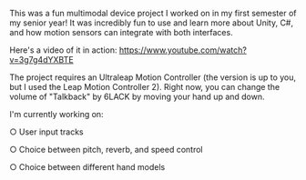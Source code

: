 This was a fun multimodal device project I worked on in my first semester of my senior year! It was incredibly fun to use and learn more about Unity, C#, and how motion sensors can integrate with both interfaces.

Here's a video of it in action: https://www.youtube.com/watch?v=3g7g4dYXBTE

The project requires an Ultraleap Motion Controller (the version is up to you, but I used the Leap Motion Controller 2). Right now, you can change the volume of "Talkback" by 6LACK by moving your hand up and down.

I'm currently working on:

○ User input tracks

○ Choice between pitch, reverb, and speed control

○ Choice between different hand models
